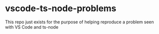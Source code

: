 # vscode-ts-node-problems
This repo just exists for the purpose of helping reproduce a problem seen with VS Code and ts-node
